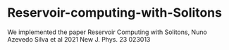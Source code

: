 # Reservoir-computing-with-Solitons
We implemented the paper Reservoir Computing with Solitons, Nuno Azevedo Silva et al 2021 New J. Phys. 23 023013
